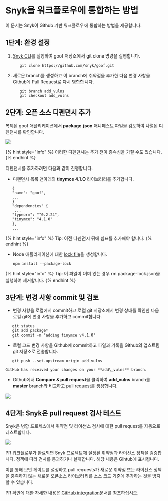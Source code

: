 # Snyk을 워크플로우에 통합하는 방법

이 문서는 Snyk이 Github 기반 워크플로우에 통합하는 방법을 제공합니다.

## 1단계: 환경 설정

1.  [Snyk CLI](https://docs.snyk.io/snyk-cli)를 실행하여 goof 저장소에서 git clone 명령을 실행합니다.

    ```
       git clone https://github.com/snyk/goof.git
    ```
2.  새로운 branch를 생성하고 이 branch에 취약점을 추가한 다음 변경 사항을 Github에 Pull Request로 다시 병합합니다.

    ```
       git branch add_vulns
       git checkout add_vulns
    ```

## 2단계: 오픈 소스 디펜던시 추가

복제된 goof 애플리케이션에서 **package.json** 매니페스트 파일을 검토하여 나열된 디펜던시를 확인합니다.

![](../../../.gitbook/assets/dependencies.png)

{% hint style="info" %}
이러한 디펜던시는 추가 전이 종속성을 가질 수도 있습니다.
{% endhint %}

디펜던시를 추가하려면 다음과 같이 진행합니다.

* 디펜던시 목록 맨아래의 **tinymce 4.1.0** 라이브러리를 추가합니다.

```
   {
   "name": "goof",
   ...
   }
   "dependencies" {
    ...
   "typeorm": "^0.2.24",
   "tinymce": "4.1.0"
   },
   ...
```

{% hint style="info" %}
Tip: 이전 디펜던시 뒤에 쉼표를 추가해야 합니다.
{% endhint %}

*   Node 애플리케이션에 대한 [lock file](https://docs.npmjs.com/files/package-lock.json)을 생성합니다.

    ```
    npm install --package-lock
    ```

{% hint style="info" %}
Tip: 이 파일이 이미 있는 경우 rm package-lock.json을 실행하여 제거합니다.
{% endhint %}

## 3단계: 변경 사항 commit 및 검토

* 변경 사항을 로컬에서 commit하고 로컬 git 저장소에서 변경 상태를 확인한 다음 로컬 git에 변경 사항을 추가하고 commit합니다.

```
   git status
   git add package*
   git commit -m "adding tinymce v4.1.0"
```

* 로컬 코드 변경 사항을 Github에 commit하고 파일과 기록을 Github의 업스트림 git 저장소로 전송합니다.

```
   git push --set-upstream origin add_vulns
```

```
GitHub has received your changes on your **add\_vulns** branch.
```

* Github에서 **Compare & pull request**을 클릭하여 **add\_vulns** branch를 **master** branch와 비교하고 pull request를 생성합니다.

![](../../../.gitbook/assets/click-compare.png)

## 4단계: Snyk은 pull request 검사 테스트

Snyk은 병합 프로세스에서 취약점 및 라이선스 검사에 대한 pull request를 자동으로 테스트합니다.

![](<../../../.gitbook/assets/snyk\_vuln\_lic\_check (1).png>)

PR 워크플로우가 완료되면 Snyk 프로젝트에 설정된 취약점과 라이선스 정책을 검증합니다. 정책에 따라 검사를 통과하거나 실패합니다. 해당 내용은 Gihtub에 표시됩니다.

이를 통해 보안 게이트를 설정하고 pull requests가 새로운 취약점 또는 라이선스 정책을 충족하지 않는 새로운 오픈소스 라이브러리를 소스 코드 기준에 추가하는 것을 방지할 수 있습니다.

PR 확인에 대한 자세한 내용은 [GitHub integration](../../../features/integrations/git-repository-scm-integrations/github-integration.md)문서를 참조하십시오.
